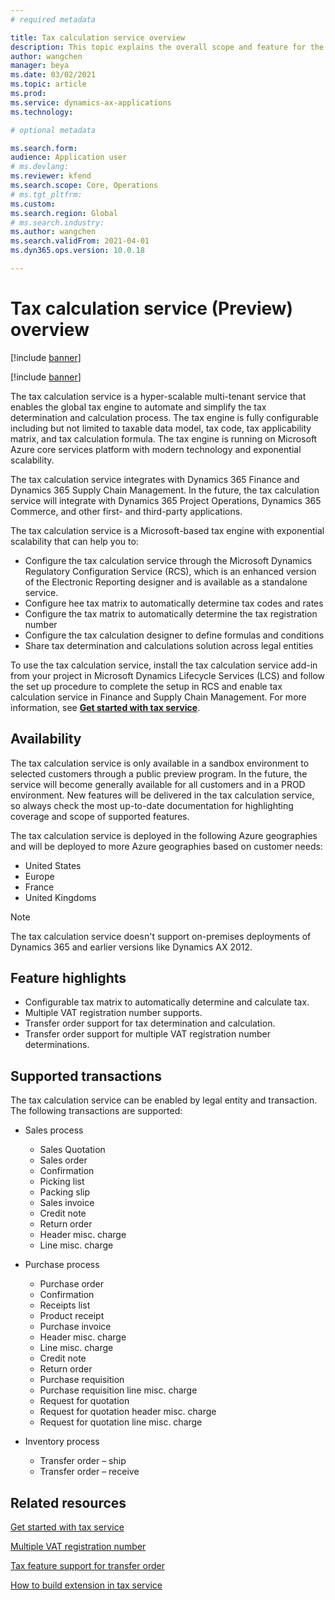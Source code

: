 ```yaml
---
# required metadata

title: Tax calculation service overview
description: This topic explains the overall scope and feature for the tax calculation service.
author: wangchen
manager: beya
ms.date: 03/02/2021
ms.topic: article
ms.prod: 
ms.service: dynamics-ax-applications
ms.technology: 

# optional metadata

ms.search.form:
audience: Application user
# ms.devlang: 
ms.reviewer: kfend
ms.search.scope: Core, Operations
# ms.tgt_pltfrm: 
ms.custom: 
ms.search.region: Global
# ms.search.industry: 
ms.author: wangchen
ms.search.validFrom: 2021-04-01
ms.dyn365.ops.version: 10.0.18

---
```


# Tax calculation service (Preview) overview

 [!include [banner](../includes/banner.md)]
 
 [!include [banner](../includes/preview-banner.md)]

The tax calculation service is a hyper-scalable multi-tenant service that enables the global tax engine to automate and simplify the tax determination and calculation process. The tax engine is fully configurable including but not limited to taxable data model, tax code, tax applicability matrix, and tax calculation formula. The tax engine is running on Microsoft Azure core services platform with modern technology and exponential scalability. 

The tax calculation service integrates with Dynamics 365 Finance and Dynamics 365 Supply Chain Management. In the future, the tax calculation service will integrate with Dynamics 365 Project Operations, Dynamics 365 Commerce, and other first- and third-party applications.

The tax calculation service is a Microsoft-based tax engine with exponential scalability that can help you to:

   - Configure the tax calculation service through the Microsoft Dynamics Regulatory Configuration Service (RCS), which is an enhanced version of the Electronic Reporting designer and is available as a standalone service.
   - Configure hee tax matrix to automatically determine tax codes and rates 
   - Configure the tax matrix to automatically determine the tax registration number 
   - Configure the tax calculation designer to define formulas and conditions 
   - Share tax determination and calculations solution across legal entities 

To use the tax calculation service, install the tax calculation service add-in from your project in Microsoft Dynamics Lifecycle Services (LCS) and follow the set up procedure to complete the setup in RCS and enable tax calculation service in Finance and Supply Chain Management. For more information, see **[Get started with tax service](https://go.microsoft.com/fwlink/?linkid=2138482)**.

## Availability

The tax calculation service is only available in a sandbox environment to selected customers through a public preview program. In the future, the service will become generally available for all customers and in a PROD environment. New features will be delivered in the tax calculation service, so always check the most up-to-date documentation for highlighting coverage and scope of supported features.

 The tax calculation service is deployed in the following Azure geographies and will be deployed to more Azure geographies based on customer needs:

   - United States 
   - Europe
   - France
   - United Kingdoms

> [!NOTE]
> The tax calculation service doesn't support on-premises deployments of Dynamics 365 and earlier versions like Dynamics AX 2012.


## Feature highlights

- Configurable tax matrix to automatically determine and calculate tax.
- Multiple VAT registration number supports.
- Transfer order support for tax determination and calculation.
- Transfer order support for multiple VAT registration number determinations. 

## Supported transactions

The tax calculation service can be enabled by legal entity and transaction. The following transactions are supported:

- Sales process

     - Sales Quotation
     - Sales order
     - Confirmation
     - Picking list
     - Packing slip
     - Sales invoice
     - Credit note
     - Return order
     - Header misc. charge
     - Line misc. charge

- Purchase process

     - Purchase order
     - Confirmation
     - Receipts list
     - Product receipt
     - Purchase invoice
     - Header misc. charge
     - Line misc. charge
     - Credit note
     - Return order
     - Purchase requisition
     - Purchase requisition line misc. charge
     - Request for quotation
     - Request for quotation header misc. charge
     - Request for quotation line misc. charge

- Inventory process

     - Transfer order – ship
     - Transfer order – receive

## Related resources

[Get started with tax service](https://go.microsoft.com/fwlink/?linkid=2138482)

[Multiple VAT registration number](https://go.microsoft.com/fwlink/?linkid=2153387)

[Tax feature support for transfer order](https://go.microsoft.com/fwlink/?linkid=2153388)

[How to build extension in tax service](https://go.microsoft.com/fwlink/?linkid=2138483)
